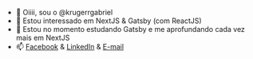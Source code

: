 - 👋 Oiiii, sou o @krugerrgabriel
- 👀 Estou interessado em NextJS & Gatsby (com ReactJS)
- 🌱 Estou no momento estudando Gatsby e me aprofundando cada vez mais em NextJS
- 📫 [Facebook](https://www.facebook.com/gabriel.s.kruger/) & [LinkedIn](https://www.linkedin.com/in/gabriel-sabara-krüger-a4871518b/) & [E-mail](mailto:gabriel.sa.kruger@gmail.com)

<!---
krugerrgabriel/krugerrgabriel is a ✨ special ✨ repository because its `README.md` (this file) appears on your GitHub profile.
You can click the Preview link to take a look at your changes.
--->

